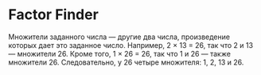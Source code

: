 # Factor Finder
Множители заданного числа — другие два числа, произведение которых дает это заданное число. Например, 2 × 13 = 26, так что 2 и 13 — множители 26. Кроме того, 1 × 26 = 26, так что 1 и 26 — также множители 26. Следовательно, у 26 четыре множителя: 1, 2, 13 и 26.
